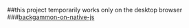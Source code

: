 
##this project temporarily works only on the desktop browser
###[backgammon-on-native-js](https://plotiwitolp.github.io/backgammon-on-native-js/)
